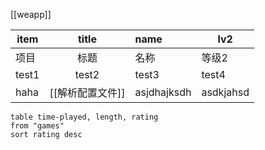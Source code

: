 [[weapp]]

| item  |      title       | name        | lv2       |
| ----- |:----------------:|:----------- | --------- |
| 项目  |       标题       | 名称        | 等级2     |
| test1 |      test2       | test3       | test4     | 
| haha  | [[解析配置文件]] | asjdhajksdh | asdkjahsd |


```dataview
table time-played, length, rating
from "games"
sort rating desc
```